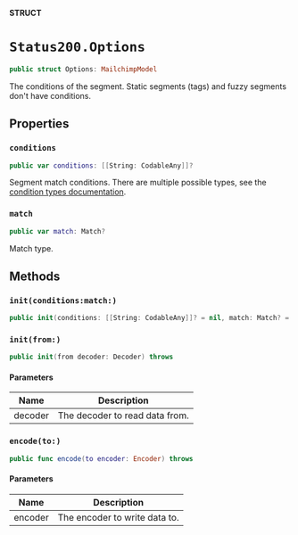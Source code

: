 **STRUCT**

# `Status200.Options`

```swift
public struct Options: MailchimpModel
```

The conditions of the segment. Static segments (tags) and fuzzy segments don't have conditions.

## Properties
### `conditions`

```swift
public var conditions: [[String: CodableAny]]?
```

Segment match conditions. There are multiple possible types, see the [condition types documentation](https://mailchimp.com/developer/marketing/docs/alternative-schemas/#segment-condition-schemas).

### `match`

```swift
public var match: Match?
```

Match type.

## Methods
### `init(conditions:match:)`

```swift
public init(conditions: [[String: CodableAny]]? = nil, match: Match? = nil)
```

### `init(from:)`

```swift
public init(from decoder: Decoder) throws
```

#### Parameters

| Name | Description |
| ---- | ----------- |
| decoder | The decoder to read data from. |

### `encode(to:)`

```swift
public func encode(to encoder: Encoder) throws
```

#### Parameters

| Name | Description |
| ---- | ----------- |
| encoder | The encoder to write data to. |
